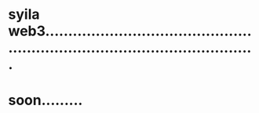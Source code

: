 # syila web3...................................................................................................
# soon.........
